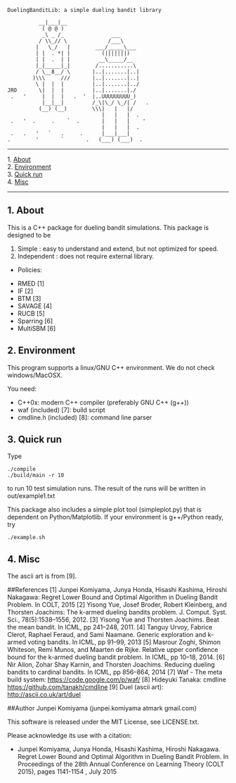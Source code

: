     DuelingBanditLib: a simple dueling bandit library 
    
              __|___|__
               ( @ @ )
               _\ _ /_               ___
              / \\_// \             /___\
             |   \_/   |        ___/_____\___
             | |  . *| |          (|||||||)
             | |  .  | |         __\_____/__
             |_|_____|_|        /...........\
             / \__8__/ \       |..|.......|..|
            )\\\     ///       |..|.......|..|
             \ |  |  |         |..|.......|../
    JRO       \|  |  |         |..|.......|./
     .   '     |  |  |   .  '  |..UUUUUUUUU_)
               |__|__|         /_\|\_/ \_/| /   .
              (__) (__)        \\\|   |   |/
                                  |   |   |  .
     .   '  .     .    `  .       |   |   |    '
                                  |   |   |  .
     .   .   '   `   .     .      |___|___|
    .        '       `       .   (___) (___)  .

- - -
1\. [About](#about)  
2\. [Environment](#environment)  
3\. [Quick run](#quick)  
4\. [Misc](#misc)  
- - -


<a name="about"></a>

## 1\. About
  This is a C++ package for dueling bandit simulations. 
  This package is designed to be
  1. Simple : easy to understand and extend, but not optimized for speed. 
  2. Independent : does not require external library.

+ Policies:
 -  RMED [1]
 -  IF [2]
 -  BTM [3]
 -  SAVAGE [4]
 -  RUCB [5]
 -  Sparring [6]
 -  MultiSBM [6]
     
<a name="environment"></a>

## 2\. Environment
  This program supports a linux/GNU C++ environment. We do not check windows/MacOSX.
  
  You need:
  - C++0x: modern C++ compiler (preferably GNU C++ (g++))
  -  waf (included) [7]: build script
  -  cmdline.h (included) [8]: command line parser
  
<a name="quick"></a>

## 3\. Quick run
  Type 
  
    ./compile
    ./build/main -r 10
    
  to run 10 test simulation runs. The result of the runs will be written in out/example1.txt

  This package also includes a simple plot tool (simpleplot.py) that is dependent on Python/Matplotlib.
  If your environment is g++/Python ready, try
  
    ./example.sh

<a name="misc"></a>

## 4\. Misc
  The ascii art is from [9].
  
##References
    [1] Junpei Komiyama, Junya Honda, Hisashi Kashima, Hiroshi Nakagawa: Regret Lower Bound and Optimal Algorithm in Dueling Bandit Problem. In COLT, 2015
    [2] Yisong Yue, Josef Broder, Robert Kleinberg, and Thorsten Joachims: The k-armed dueling bandits problem. J. Comput. Syst. Sci., 78(5):1538–1556, 2012.
    [3] Yisong Yue and Thorsten Joachims. Beat the mean bandit. In ICML, pp 241–248, 2011.
    [4] Tanguy Urvoy, Fabrice Clerot, Raphael Feraud, and Sami Naamane. Generic exploration and k-armed voting bandits. In ICML, pp 91–99, 2013 
    [5] Masrour Zoghi, Shimon Whiteson, Remi Munos, and Maarten de Rijke. Relative upper confidence bound for the k-armed dueling bandit problem. In ICML, pp 10–18, 2014.
    [6] Nir Ailon, Zohar Shay Karnin, and Thorsten Joachims. Reducing dueling bandits to cardinal bandits. In ICML, pp 856–864, 2014
    [7] Waf - The meta build system: https://code.google.com/p/waf/
    [8] Hideyuki Tanaka: cmdline https://github.com/tanakh/cmdline
    [9] Duel (ascii art): http://ascii.co.uk/art/duel

##Author
  Junpei Komiyama (junpei.komiyama atmark gmail.com)

  This software is released under the MIT License, see LICENSE.txt.

  Please acknowledge its use with a citation: 
+  Junpei Komiyama, Junya Honda, Hisashi Kashima, Hiroshi Nakagawa. Regret Lower Bound and Optimal Algorithm in Dueling Bandit Problem. In Proceedings of the 28th Annual Conference on Learning Theory (COLT 2015), pages 1141-1154
, July 2015
  
